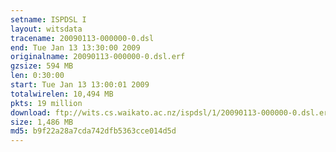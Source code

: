 ```yaml
---
setname: ISPDSL I
layout: witsdata
tracename: 20090113-000000-0.dsl
end: Tue Jan 13 13:30:00 2009
originalname: 20090113-000000-0.dsl.erf
gzsize: 594 MB
len: 0:30:00
start: Tue Jan 13 13:00:01 2009
totalwirelen: 10,494 MB
pkts: 19 million
download: ftp://wits.cs.waikato.ac.nz/ispdsl/1/20090113-000000-0.dsl.erf.gz
size: 1,486 MB
md5: b9f22a28a7cda742dfb5363cce014d5d
---
```


